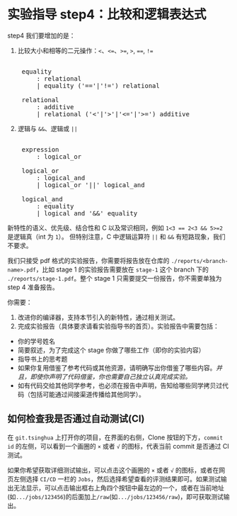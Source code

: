 # 实验指导 step4：比较和逻辑表达式
step4 我们要增加的是：

1. 比较大小和相等的二元操作：`<`、`<=`、`>=`, `>`, `==`, `!=`
    <pre id='vimCodeElement'><code></code><div class="changed">
    <span class="SpecRuleStart">equality</span>
    <span class="SpecRuleIndicator">    :</span> <span class="SpecRule">relational</span>
    <span class="SpecRuleIndicator">    |</span> <span class="SpecRule">equality</span> <span class="SpecOperator">(</span><span class="SpecToken">'=='</span><span class="SpecOperator">|</span><span class="SpecToken">'!='</span><span class="SpecOperator">)</span> <span class="SpecRule">relational</span>

    <span class="SpecRuleStart">relational</span>
    <span class="SpecRuleIndicator">    :</span> <span class="SpecRule">additive</span>
    <span class="SpecRuleIndicator">    |</span> <span class="SpecRule">relational</span> <span class="SpecOperator">(</span><span class="SpecToken">'&lt;'</span><span class="SpecOperator">|</span><span class="SpecToken">'&gt;'</span><span class="SpecOperator">|</span><span class="SpecToken">'&lt;='</span><span class="SpecOperator">|</span><span class="SpecToken">'&gt;='</span><span class="SpecOperator">)</span> <span class="SpecRule">additive</span></div></pre>

2. 逻辑与 `&&`、逻辑或 `||`
    <pre id='vimCodeElement'><code></code><div class="changed">
    <span class="SpecRuleStart">expression</span>
    <span class="SpecRuleIndicator">    :</span> <span class="SpecRule">logical_or</span>

    <span class="SpecRuleStart">logical_or</span>
    <span class="SpecRuleIndicator">    :</span> <span class="SpecRule">logical_and</span>
    <span class="SpecRuleIndicator">    |</span> <span class="SpecRule">logical_or</span> <span class="SpecToken">'||'</span> <span class="SpecRule">logical_and</span>

    <span class="SpecRuleStart">logical_and</span>
    <span class="SpecRuleIndicator">    :</span> <span class="SpecRule">equality</span>
    <span class="SpecRuleIndicator">    |</span> <span class="SpecRule">logical_and</span> <span class="SpecToken">'&amp;&amp;'</span> <span class="SpecRule">equality</span></div></pre>

新特性的语义、优先级、结合性和 C 以及常识相同，例如 `1<3 == 2<3 && 5>=2` 是逻辑真（int 为 `1`）。
但特别注意，C 中逻辑运算符 `||` 和 `&&` 有短路现象，我们不要求。

我们只接受 pdf 格式的实验报告，你需要将报告放在仓库的 `./reports/<branch-name>.pdf`，比如 stage 1 的实验报告需要放在 `stage-1` 这个 branch 下的 `./reports/stage-1.pdf`。整个 stage 1 只需要提交一份报告，你不需要单独为 step 4 准备报告。

你需要：
1. 改进你的编译器，支持本节引入的新特性，通过相关测试。
2. 完成实验报告（具体要求请看实验指导书的首页）。实验报告中需要包括：
  * 你的学号姓名
  * 简要叙述，为了完成这个 stage 你做了哪些工作（即你的实验内容）
  * 指导书上的思考题
  * 如果你复用借鉴了参考代码或其他资源，请明确写出你借鉴了哪些内容。*并且，即使你声明了代码借鉴，你也需要自己独立认真完成实验。*
  * 如有代码交给其他同学参考，也必须在报告中声明，告知给哪些同学拷贝过代码（包括可能通过间接渠道传播给其他同学）。

## 如何检查我是否通过自动测试(CI)

在 `git.tsinghua` 上打开你的项目，在界面的右侧，Clone 按钮的下方，`commit id` 的左侧，可以看到一个画圈的 `×` 或者 `√` 的图标，代表当前 commit 是否通过 CI 测试。

如果你希望获取详细测试输出，可以点击这个画圈的 `×` 或者 `√` 的图标，或者在网页左侧选择 `CI/CD` 一栏的 `Jobs`，然后选择希望查看的评测结果即可。如果测试输出无法显示，可以点击输出框右上角四个按钮中最左边的一个，或者在当前地址(如`.../jobs/123456`)的后面加上`/raw`(如`.../jobs/123456/raw`)，即可获取测试输出。